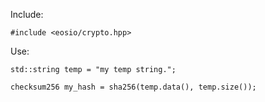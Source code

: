 Include:
```
#include <eosio/crypto.hpp>
```

Use:
```
std::string temp = "my temp string.";

checksum256 my_hash = sha256(temp.data(), temp.size());
```

